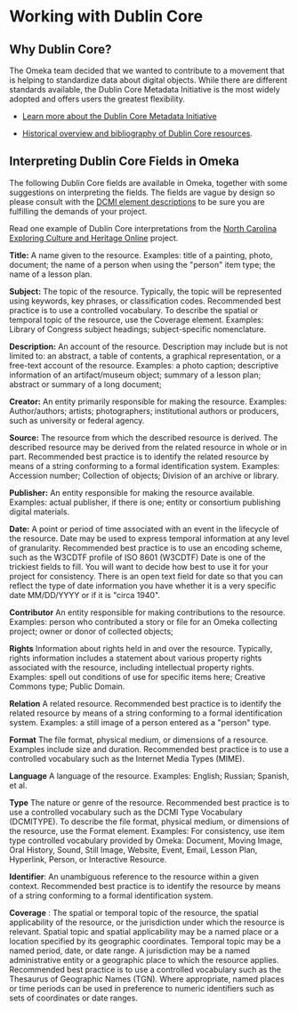 Working with Dublin Core
========================

Why Dublin Core?
----------

The Omeka team decided that we wanted to contribute to a movement that is helping to standardize data about digital objects. While there are different standards available, the Dublin Core Metadata Initiative is the most widely adopted and offers users the greatest flexibility.

-   [Learn more about the Dublin Core Metadata Initiative](http://dublincore.org/documents/usageguide/)

-   [Historical overview and bibliography of Dublin Core resources](http://www.oclc.org/research/activities/past/orprojects/dublincore/default.htm).

Interpreting Dublin Core Fields in Omeka 
--------------------------------------------------------

The following Dublin Core fields are available in Omeka, together with some suggestions on interpreting the fields. The fields are vague by design so please consult with the [DCMI element descriptions](http://dublincore.org/documents/usageguide/elements.shtml) to be sure you are fulfilling the demands of your project.

Read one example of Dublin Core interpretations from the [North Carolina Exploring Culture and Heritage Online](http://www.digitalnc.org/about/participate/describe/) project.

**Title:** A name given to the resource. Examples: title of a painting, photo, document; the name of a person when using the "person" item type; the name of a lesson plan.

**Subject:** The topic of the resource. Typically, the topic will be represented using keywords, key phrases, or classification codes. Recommended best practice is to use a controlled vocabulary. To describe the spatial or temporal topic of the resource, use the Coverage element. Examples: Library of Congress subject headings; subject-specific nomenclature.

**Description:** An account of the resource. Description may include but is not limited to: an abstract, a table of contents, a graphical representation, or a free-text account of the resource. 
Examples: a photo caption; descriptive information of an artifact/museum object; summary of a lesson plan; abstract or summary of a long document;

**Creator:** An entity primarily responsible for making the resource. Examples: Author/authors; artists; photographers; institutional authors or producers, such as university or federal agency.

**Source:** The resource from which the described resource is derived. The described resource may be derived from the related resource in whole or in part. Recommended best practice is to identify the related resource by means of a string conforming to a formal identification system. Examples: Accession number; Collection of objects; Division of an archive or library.

**Publisher:** An entity responsible for making the resource available. Examples: actual publisher, if there is one; entity or consortium publishing digital materials.

**Date:** A point or period of time associated with an event in the lifecycle of the resource. Date may be used to express temporal information at any level of granularity. Recommended best practice is to use an encoding scheme, such as the W3CDTF profile of ISO 8601 (W3CDTF) Date is one of the trickiest fields to fill. You will want to decide how best to use it for your project for consistency. There is an open text field for date so that you can reflect the type of date information you have whether it is a very specific date MM/DD/YYYY or if it is "circa 1940".

**Contributor** An entity responsible for making contributions to the resource. Examples: person who contributed a story or file for an Omeka collecting project; owner or donor of collected objects;

**Rights** Information about rights held in and over the resource. Typically, rights information includes a statement about various property rights associated with the resource, including intellectual property rights. Examples: spell out conditions of use for specific items here; Creative Commons type; Public Domain.

**Relation** A related resource. Recommended best practice is to identify the related resource by means of a string conforming to a formal identification system. Examples: a still image of a person entered as a "person" type.

**Format** The file format, physical medium, or dimensions of a
resource. Examples include size and duration. Recommended best practice is to use a controlled vocabulary such as the Internet Media Types (MIME).

**Language** A language of the resource. Examples: English; Russian; Spanish, et al.

**Type** The nature or genre of the resource. Recommended best practice is to use a controlled vocabulary such as the DCMI Type Vocabulary (DCMITYPE). To describe the file format, physical medium, or dimensions of the resource, use the Format element. Examples: For consistency, use item type controlled vocabulary provided by Omeka: Document, Moving Image, Oral History, Sound, Still Image, Website, Event, Email, Lesson Plan, Hyperlink, Person, or Interactive Resource.

**Identifier**: An unambiguous reference to the resource within a given context. Recommended best practice is to identify the resource by means of a string conforming to a formal identification system.

**Coverage** : The spatial or temporal topic of the resource, the spatial applicability of the resource, or the jurisdiction under which the resource is relevant. Spatial topic and spatial applicability may be a named place or a location specified by its geographic coordinates. Temporal topic may be a named period, date, or date range. A jurisdiction may be a named administrative entity or a geographic place to which the resource applies. Recommended best practice is to use a controlled vocabulary such as the Thesaurus of Geographic Names (TGN). Where appropriate, named places or time periods can be used in preference to numeric identifiers such as sets of coordinates or date ranges.
